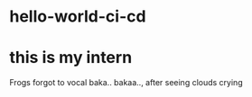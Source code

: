 # hello-world-ci-cd
<h1>this is my intern</h1>
<p>Frogs forgot to vocal baka.. bakaa.., after seeing clouds crying </p>